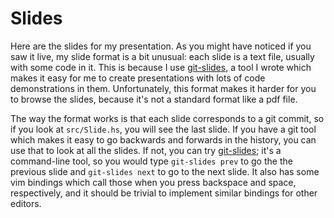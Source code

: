 # Slides

Here are the slides for my presentation. As you might have noticed if you saw it live, my slide format is a bit unusual: each slide is a text file, usually with some code in it. This is because I use [git-slides](https://github.com/gelisam/git-slides#readme), a tool I wrote which makes it easy for me to create presentations with lots of code demonstrations in them. Unfortunately, this format makes it harder for you to browse the slides, because it's not a standard format like a pdf file.

The way the format works is that each slide corresponds to a git commit, so if you look at `src/Slide.hs`, you will see the last slide. If you have a git tool which makes it easy to go backwards and forwards in the history, you can use that to look at all the slides. If not, you can try [git-slides](https://github.com/gelisam/git-slides#readme); it's a command-line tool, so you would type `git-slides prev` to go the the previous slide and `git-slides next` to go to the next slide. It also has some vim bindings which call those when you press backspace and space, respectively, and it should be trivial to implement similar bindings for other editors.
